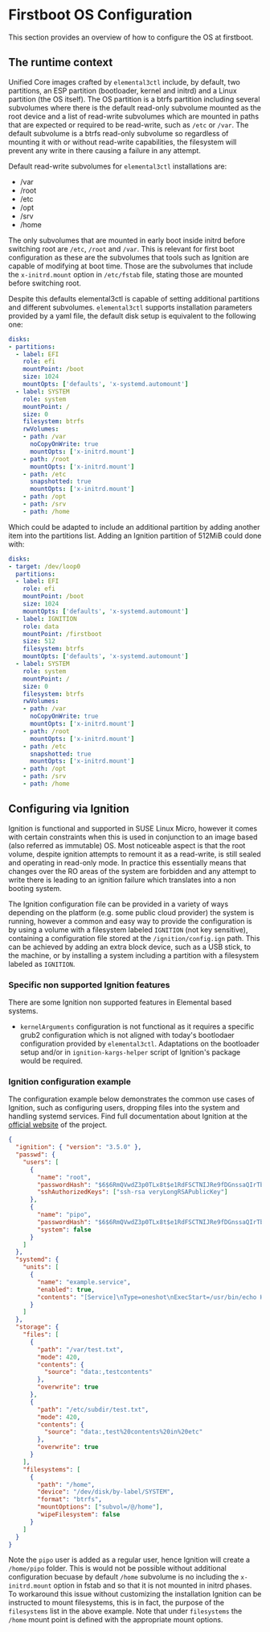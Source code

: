 # Firstboot OS Configuration

This section provides an overview of how to configure the OS at firstboot.

## The runtime context

Unified Core images crafted by `elemental3ctl` include, by default, two partitions, an ESP partition
(bootloader, kernel and initrd) and a Linux partition (the OS itself). The OS partition is a btrfs
partition including several subvolumes where there is the default read-only subvolume mounted as the
root device and a list of read-write subvolumes which are mounted in paths that are expected or required
to be read-write, such as `/etc` or `/var`. The default subvolume is a btrfs read-only subvolume so
regardless of mounting it with or without read-write capabilities, the filesystem will prevent any write
in there causing a failure in any attempt.

Default read-write subvolumes for `elemental3ctl` installations are:

* /var
* /root
* /etc
* /opt
* /srv
* /home

The only subvolumes that are mounted in early boot inside initrd before switching root are `/etc`, `/root`
and `/var`. This is relevant for first boot configuration as these are the subvolumes that tools such as
Ignition are capable of modifying at boot time. Those are the subvolumes that include the `x-initrd.mount`
option in `/etc/fstab` file, stating those are mounted before switching root.

Despite this defaults elemental3ctl is capable of setting additional partitions and different subvolumes.
`elemental3ctl` supports installation parameters provided by a yaml file, the default disk setup is
equivalent to the following one:

```yaml
disks:
- partitions:
  - label: EFI
    role: efi
    mountPoint: /boot
    size: 1024
    mountOpts: ['defaults', 'x-systemd.automount']
  - label: SYSTEM
    role: system
    mountPoint: /
    size: 0
    filesystem: btrfs
    rwVolumes:
    - path: /var
      noCopyOnWrite: true
      mountOpts: ['x-initrd.mount']
    - path: /root
      mountOpts: ['x-initrd.mount']
    - path: /etc
      snapshotted: true
      mountOpts: ['x-initrd.mount']
    - path: /opt
    - path: /srv
    - path: /home
```

Which could be adapted to include an additional partition by adding another item into the partitions
list. Adding an Ignition partition of 512MiB could done with:

```yaml
disks:
- target: /dev/loop0
  partitions:
  - label: EFI
    role: efi
    mountPoint: /boot
    size: 1024
    mountOpts: ['defaults', 'x-systemd.automount']
  - label: IGNITION
    role: data
    mountPoint: /firstboot
    size: 512
    filesystem: btrfs
    mountOpts: ['defaults', 'x-systemd.automount']
  - label: SYSTEM
    role: system
    mountPoint: /
    size: 0
    filesystem: btrfs
    rwVolumes:
    - path: /var
      noCopyOnWrite: true
      mountOpts: ['x-initrd.mount']
    - path: /root
      mountOpts: ['x-initrd.mount']
    - path: /etc
      snapshotted: true
      mountOpts: ['x-initrd.mount']
    - path: /opt
    - path: /srv
    - path: /home
```

## Configuring via Ignition

Ignition is functional and supported in SUSE Linux Micro, however it comes with certain constraints when this
is used in conjunction to an image based (also referred as immutable) OS. Most noticeable aspect is that the
root volume, despite ignition attempts to remount it as a read-write, is still sealed and operating in read-only
mode. In practice this essentially means that changes over the RO areas of the system are forbidden and any
attempt to write there is leading to an ignition failure which translates into a non booting system.

The Ignition configuration file can be provided in a variety of ways depending on the platform (e.g. some
public cloud provider) the system is running, however a common and easy way to provide the configuration is by using a
volume with a filesystem labeled `IGNITION` (not key sensitive), containing a configuration file stored at the
`/ignition/config.ign` path. This can be achieved by adding an extra block device,
such as a USB stick, to the machine, or by installing a system including a partition with a filesystem labeled as `IGNITION`.

### Specific non supported Ignition features

There are some Ignition non supported features in Elemental based systems.

* `kernelArguments` configuration is not functional as it requires a specific grub2 configuration which is not
  aligned with today's bootlodaer configuration provided by `elemental3ctl`. Adaptations on the bootloader setup and/or in
  `ignition-kargs-helper` script of Ignition's package would be required.

### Ignition configuration example

The configuration example below demonstrates the common use cases of Ignition, such as configuring users, dropping
files into the system and handling systemd services. Find full documentation about Ignition at the
[official website](https://coreos.github.io/ignition/) of the project.

```json
{
  "ignition": { "version": "3.5.0" },
  "passwd": {
    "users": [
      {
        "name": "root",
        "passwordHash": "$6$6RmQVwdZ3p0TLx8t$e1RdFSCTNIJRe9fDGnssaQIrTblBbApEE8PCu4FGS/1/PToT9g/GDT05RSF.Ijm6wKs8m3mApYPMw/.oUc0MS0",
        "sshAuthorizedKeys": ["ssh-rsa veryLongRSAPublicKey"]
      },
      {
        "name": "pipo",
        "passwordHash": "$6$6RmQVwdZ3p0TLx8t$e1RdFSCTNIJRe9fDGnssaQIrTblBbApEE8PCu4FGS/1/PToT9g/GDT05RSF.Ijm6wKs8m3mApYPMw/.oUc0MS0",
        "system": false
      }
    ]
  },
  "systemd": {
    "units": [
      {
        "name": "example.service",
        "enabled": true,
        "contents": "[Service]\nType=oneshot\nExecStart=/usr/bin/echo Hello World\n\n[Install]\nWantedBy=multi-user.target"
      }
    ]
  },
  "storage": {
    "files": [
      {
        "path": "/var/test.txt",
        "mode": 420,
        "contents": {
          "source": "data:,testcontents"
        },
        "overwrite": true
      },
      {
        "path": "/etc/subdir/test.txt",
        "mode": 420,
        "contents": {
          "source": "data:,test%20contents%20in%20etc"
        },
        "overwrite": true
      }
    ],
    "filesystems": [
      {
        "path": "/home",
        "device": "/dev/disk/by-label/SYSTEM",
        "format": "btrfs",
        "mountOptions": ["subvol=/@/home"],
        "wipeFilesystem": false
      }
    ]
  }
}
```

Note the `pipo` user is added as a regular user, hence Ignition will create a `/home/pipo` folder. This is would not be possible
without additional configuration becuase by default `/home` subvolume is no including the `x-initrd.mount` option in fstab
and so that it is not mounted in initrd phases. To workaround this issue without customizing the installation Ignition can be
instructed to mount filesystems, this is in fact, the purpose of the `filesystems` list in the above example. Note that under
`filesystems` the `/home` mount point is defined with the appropriate mount options.
